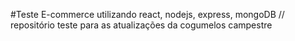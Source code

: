 #Teste 
E-commerce utilizando react, nodejs, express, mongoDB // repositório teste para as atualizações da cogumelos campestre
